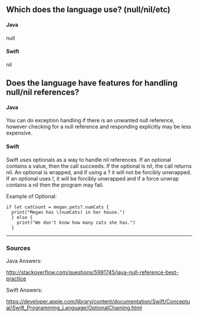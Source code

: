 ## Which does the language use? (null/nil/etc)
#### Java
null

#### Swift
nil

## Does the language have features for handling null/nil references?
#### Java
You can do exception handling if there is an unwanted null reference, however checking for a null reference and responding explicitly may be less expensive.

#### Swift
Swift uses optionals as a way to handle nil references. If an optional contains a value, then the call succeeds. If the optional is nil, the call returns nil. An optional is wrapped, and if using a ? it will not be forcibly unwrapped. If an optional uses !, it will be forcibly unwrapped and if a force unwrap contains a nil then the program may fail.

Example of Optional:
```
if let catCount = megan.pets?.numCats {
  print("Megan has \(numCats) in her house.")
  } else {
    print("We don't know how many cats she has.")
  }
 ``` 

----

### Sources
Java Answers:

http://stackoverflow.com/questions/5991745/java-null-reference-best-practice

Swift Answers:

https://developer.apple.com/library/content/documentation/Swift/Conceptual/Swift_Programming_Language/OptionalChaining.html
